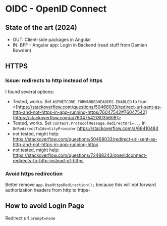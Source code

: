 # OIDC - OpenID Connect

## State of the art (2024)

- OUT: Client-side packages in Angular
- IN: BFF - Angular app: Login in Backend (read stuff from Damien Bowden) 

## HTTPS

### Issue: redirects to http instead of https

I found several options:

- Tested, works. Set `ASPNETCORE_FORWARDEDHEADERS_ENABLED` to true: <[https://stackoverflow.com/questions/50468033/redirect-uri-sent-as-http-and-not-https-in-app-running-https/76047542#76047542](https://stackoverflow.com/a/76047542/8035608)>
- Tested, works. Set `context.ProtocolMessage.RedirectUri=...` in `OnRedirectToIdentityProvider` <https://stackoverflow.com/a/68410484>
- not tested, might help: <https://stackoverflow.com/questions/50468033/redirect-uri-sent-as-http-and-not-https-in-app-running-https>
- not tested, might help: <https://stackoverflow.com/questions/72488243/openidconnect-redirects-to-http-instead-of-https>

### Avoid https redirection

Better remove `app.UseHttpsRedirection();` because this will not forward authorization headers from http to https-

## How to avoid Login Page

Redirect url `prompt=none`
